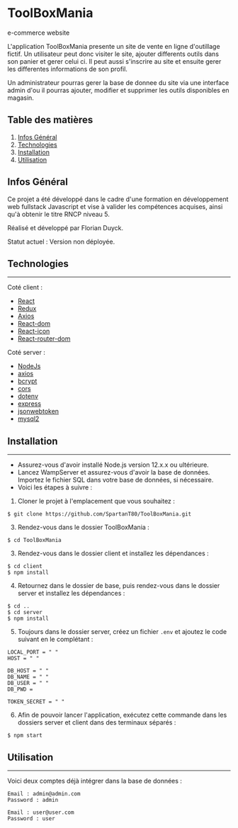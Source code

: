 # ToolBoxMania
e-commerce website

L'application ToolBoxMania presente un site de vente en ligne d'outillage fictif.
Un utilisateur peut donc visiter le site, ajouter differents outils dans son panier et gerer celui ci.
Il peut aussi s'inscrire au site et ensuite gerer les differentes informations de son profil.

Un administrateur pourras gerer la base de donnee du site via une interface admin d'ou il pourras ajouter, modifier et supprimer les outils disponibles en magasin.


## Table des matières
1. [Infos Général](#general-info)
2. [Technologies](#technologies)
3. [Installation](#installation)
3. [Utilisation](#utilisation)

## Infos Général

Ce projet a été développé dans le cadre d'une formation en développement web fullstack Javascript et vise à valider les compétences acquises, ainsi qu'à obtenir le titre RNCP niveau 5.

Réalisé et développé par Florian Duyck.

Statut actuel : Version non déployée.

## Technologies
***
Coté client :
- [React](https://fr.legacy.reactjs.org/)
- [Redux](https://www.npmjs.com/package/redux)
- [Axios](https://www.npmjs.com/package/axios)
- [React-dom](https://www.npmjs.com/package/react-dom)
- [React-icon](https://www.npmjs.com/package/react-icons)
- [React-router-dom](https://www.npmjs.com/package/react-router-dom)

Coté server :
- [NodeJs](https://nodejs.org/en)
- [axios](https://www.npmjs.com/package/axios)
- [bcrypt](https://www.npmjs.com/package/bcrypt)
- [cors](https://www.npmjs.com/package/cors)
- [dotenv](https://www.npmjs.com/package/dotenv)
- [express](https://www.npmjs.com/package/express)
- [jsonwebtoken](https://www.npmjs.com/package/jsonwebtoken)
- [mysql2](https://www.npmjs.com/package/mysql2)

## Installation
***
- Assurez-vous d'avoir installé Node.js version 12.x.x ou ultérieure.
- Lancez WampServer et assurez-vous d'avoir la base de données. Importez le fichier SQL dans votre base de données, si nécessaire.
- Voici les étapes à suivre :

1. Cloner le projet à l'emplacement que vous souhaitez :
```
$ git clone https://github.com/SpartanT80/ToolBoxMania.git
```
3. Rendez-vous dans le dossier ToolBoxMania :
```
$ cd ToolBoxMania
```
3. Rendez-vous dans le dossier client et installez les dépendances :
```
$ cd client
$ npm install
```
4. Retournez dans le dossier de base, puis rendez-vous dans le dossier server et installez les dépendances :
```
$ cd ..
$ cd server
$ npm install
```
5. Toujours dans le dossier server, créez un fichier `.env` et ajoutez le code suivant en le complétant :
```
LOCAL_PORT = " "
HOST = " "

DB_HOST = " "
DB_NAME = " "
DB_USER = " "
DB_PWD = 

TOKEN_SECRET = " "
```
6. Afin de pouvoir lancer l'application, exécutez cette commande dans les dossiers server et client dans des terminaux séparés :
```
$ npm start
```

## Utilisation
***
Voici deux comptes déjà intégrer dans la base de données :
```
Email : admin@admin.com
Password : admin
```
```
Email : user@user.com
Password : user
```
